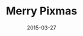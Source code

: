 ---
id: merry_pixmas
layout: spotlight
collection: spotlight
published: false

date: 2015-03-27
article:
  written_on: 2015-03-27
  updated_on: 2015-03-27
authors:
  - pbakaus

tags: 
- demo
scores:
  pagespeed:
      speed: 56
      ux: 100
  webpagetest:
      value: 3596
      result: http://www.webpagetest.org/result/150327_FT_JNW/

title: Merry Pixmas
link: http://merrypixmas.com
developer: Bartek Drozdz


introduction: Christmas fun with 3D CSS Transforms.
pros: |
  A nice Christmas-themed demo that works well across desktop and mobile. It even comes with brand new theme color support, and a Web manifest for a homescreen experience that launches full screen.

  Pro tip: Shake your phone to make it snow!
cons: |
  Even though I realize it is a demo, a few specificed cache headers on assets and non-render-blocking JavaScript could have improved the perceived load time quite a bit.

related:
-
    title: "Web App Manifest"
    href: fundamentals/device-access/stickyness/web-app-manifest.html
    section:
      id: stickyness
      title: "Add To Home Screen"
      href: fundamentals/device-access/stickyness/
-
    title: "Theme Color"
    href: fundamentals/device-access/stickyness/additional-customizations.html
    section:
      id: stickyness
      title: "Add To Home Screen"
      href: fundamentals/device-access/stickyness/
---